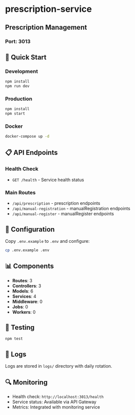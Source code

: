 # prescription-service

## Prescription Management

### Port: 3013

## 🚀 Quick Start

### Development
```bash
npm install
npm run dev
```

### Production
```bash
npm install
npm start
```

### Docker
```bash
docker-compose up -d
```

## 📋 API Endpoints

### Health Check
- `GET /health` - Service health status

### Main Routes
- `/api/prescription` - prescription endpoints
- `/api/manual-registration` - manualRegistration endpoints
- `/api/manual-register` - manualRegister endpoints

## 🔧 Configuration

Copy `.env.example` to `.env` and configure:

```bash
cp .env.example .env
```

## 📊 Components

- **Routes**: 3
- **Controllers**: 3
- **Models**: 6
- **Services**: 4
- **Middleware**: 0
- **Jobs**: 0
- **Workers**: 0

## 🧪 Testing

```bash
npm test
```

## 📝 Logs

Logs are stored in `logs/` directory with daily rotation.

## 🔍 Monitoring

- Health check: `http://localhost:3013/health`
- Service status: Available via API Gateway
- Metrics: Integrated with monitoring service